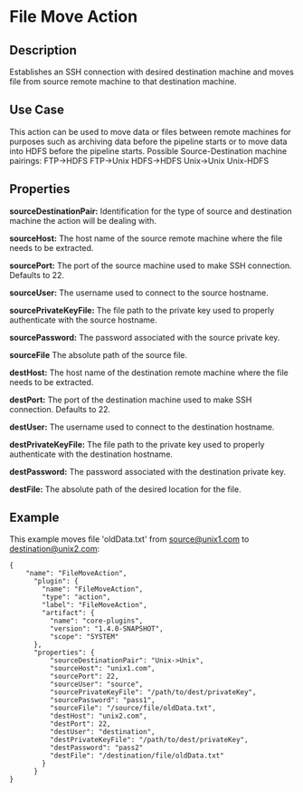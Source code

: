 # File Move Action


Description
-----------
Establishes an SSH connection with desired destination machine and moves file from source remote machine to that
destination machine.


Use Case
--------
This action can be used to move data or files between remote machines for purposes such as archiving data before
the pipeline starts or to move data into HDFS before the pipeline starts.
Possible Source-Destination machine pairings: FTP->HDFS  FTP->Unix HDFS->HDFS  Unix->Unix  Unix-HDFS


Properties
----------
**sourceDestinationPair:** Identification for the type of source and destination machine the action will be dealing with.

**sourceHost:** The host name of the source remote machine where the file needs to be extracted.

**sourcePort:** The port of the source machine used to make SSH connection. Defaults to 22.

**sourceUser:** The username used to connect to the source hostname.

**sourcePrivateKeyFile:** The file path to the private key used to properly authenticate with the source hostname.

**sourcePassword:** The password associated with the source private key.

**sourceFile** The absolute path of the source file.

**destHost:** The host name of the destination remote machine where the file needs to be extracted.

**destPort:** The port of the destination machine used to make SSH connection. Defaults to 22.

**destUser:** The username used to connect to the destination hostname.

**destPrivateKeyFile:** The file path to the private key used to properly authenticate with the destination hostname.

**destPassword:** The password associated with the destination private key.

**destFile:** The absolute path of the desired location for the file.


Example
-------
This example moves file 'oldData.txt' from source@unix1.com to destination@unix2.com:

    {
        "name": "FileMoveAction",
          "plugin": {
            "name": "FileMoveAction",
            "type": "action",
            "label": "FileMoveAction",
            "artifact": {
              "name": "core-plugins",
              "version": "1.4.0-SNAPSHOT",
              "scope": "SYSTEM"
          },
          "properties": {
              "sourceDestinationPair": "Unix->Unix",
              "sourceHost": "unix1.com",
              "sourcePort": 22,
              "sourceUser": "source",
              "sourcePrivateKeyFile": "/path/to/dest/privateKey",
              "sourcePassword": "pass1",
              "sourceFile": "/source/file/oldData.txt",
              "destHost": "unix2.com",
              "destPort": 22,
              "destUser": "destination",
              "destPrivateKeyFile": "/path/to/dest/privateKey",
              "destPassword": "pass2"
              "destFile": "/destination/file/oldData.txt"
            }
          }
    }
